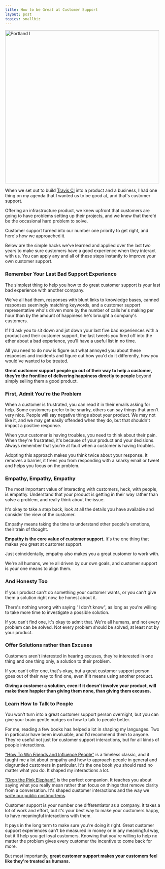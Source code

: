 ```yaml
---
title: How to be Great at Customer Support
layout: post
topics: smallbiz
---
```

<a href="https://www.flickr.com/photos/ipom/5833220995" title="Portland I by Mathias, on Flickr"><img src="https://farm6.staticflickr.com/5227/5833220995_69690af7b0.jpg" width="500" height="496" alt="Portland I"></a>

When we set out to build [Travis CI](https://travis-ci.com) into a product and a
business, I had one thing on my agenda that I wanted us to be good at, and
that's customer support.

Offering an infrastructure product, we knew upfront that customers are going to
have problems setting up their projects, and we knew that there'd be the
occasional hard problem to solve.

Customer support turned into our number one priority to get right, and here's
how we approached it.

Below are the simple hacks we've learned and applied over the last two years to
make sure customers have a good experience when they interact with us. You can
apply any and all of these steps instantly to improve your own customer support.

### Remember Your Last Bad Support Experience

The simplest thing to help you how to do great customer support is your last bad
experience with another company.

We've all had them, responses with blunt links to knowledge bases, canned
responses seemingly matching keywords, and a customer support representative
who's driven more by the number of calls he's making per hour than by the amount
of happiness he's brought a company's customers.

If I'd ask you to sit down and jot down your last five bad experiences with a
product and their customer support, the last tweets you fired off into the ether
about a bad experience, you'll have a useful list in no time.

All you need to do now is figure out what annoyed you about these responses and
incidents and figure out how you'd do it differently, how you would've wanted to
be treated.

**Great customer support people go out of their way to help a customer, they're
the frontline of delivering happiness directly to people** beyond simply selling
them a good product.

### First, Admit You're the Problem

When a customer is frustrated, you can read it in their emails asking for help.
Some customers prefer to be snarky, others can say things that aren't very nice.
People will say negative things about your product. We may not like it, and we
may get easily offended when they do, but that shouldn't impact a positive
response.

When your customer is having troubles, you need to think about their pain. When
they're frustrated, it's because of your product and your decisions. Always
remember that you're at fault when a customer is having troubles.

Adopting this approach makes you think twice about your response. It removes a
barrier, it frees you from responding with a snarky email or tweet and helps you
focus on the problem.

### Empathy, Empathy, Empathy

The most important value of interacting with customers, heck, with people, is
empathy. Understand that your product is getting in their way rather than solve
a problem, and really think about the issue.

It's okay to take a step back, look at all the details you have available and
consider the view of the customer.

Empathy means taking the time to understand other people's emotions, their train
of thought.

**Empathy is the core value of customer support**. It's the one thing that makes
you great at customer support.

Just coincidentally, empathy also makes you a great customer to work with.

We're all humans, we're all driven by our own goals, and customer support is
your one means to align them.

### And Honesty Too

If your product can't do something your customer wants, or you can't give them a
solution right now, be honest about it.

There's nothing wrong with saying "I don't know", as long as you're willing to
take more time to investigate a possible solution.

If you can't find one, it's okay to admit that. We're all humans, and not every
problem can be solved. Not every problem should be solved, at least not by your
product.

### Offer Solutions rather than Excuses

Customers aren't interested in hearing excuses, they're interested in one thing
and one thing only, a solution to their problem.

If you can't offer one, that's okay, but a great customer support person goes
out of their way to find one, even if it means using another product.

**Giving a customer a solution, even if it doesn't involve your product, will
make them happier than giving them none, than giving them excuses.**

### Learn How to Talk to People

You won't turn into a great customer support person overnight, but you can give
your brain gentle nudges on how to talk to people better.

For me, reading a few books has helped a lot in shaping my languages. Two in
particular have been invaluable, and I'd recommend them to anyone. They're
useful not just for customer support interactions, but for all kinds of people
interactions.

["How To Win Friends and Influence People"](http://amzn.to/1yQHtYp) is a
timeless classic, and it taught me a lot about empathy and how to approach
people in general and disgruntled customers in particular. It's the one book you
should read no matter what you do. It shaped my interactions a lot.

["Drop the Pink Elephant"](http://amzn.to/1lRM3zP) is the perfect companion. It
teaches you about saying what you really mean rather than focus on things that
remove clarity from a conversation. It's shaped customer interactions and the
way we [write our public
postmortems](http://blog.travis-ci.com/2014-06-26-three-ingredients-to-a-great-postmortem/).

Customer support is your number one differentiator as a company. It takes a lot
of work and effort, but it's your best way to make your customers happy, to have
meaningful interactions with them.

It pays in the long term to make sure you're doing it right. Great customer
support experiences can't be measured in money or in any meaningful way, but
it'll help you get loyal customers. Knowing that you're willing to help no
matter the problem gives every customer the incentive to come back for more.

But most importantly, **great customer support makes your customers feel like
they're treated as humans.**
